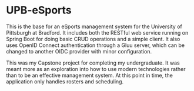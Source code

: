 # UPB-eSports
This is the base for an eSports management system for the University of Pittsburgh at Bradford. It includes both the RESTful web service running on Spring Boot for doing basic CRUD operations and a simple client. It also uses OpenID Connect authentication through a Gluu server, which can be changed to another OIDC provider with minor configuration.

This was my Capstone project for completing my undergraduate. It was meant more as an exploration into how to use modern technologies rather than to be an effective management system. At this point in time, the application only handles rosters and scheduling.
